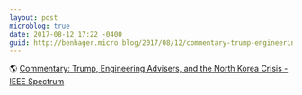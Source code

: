 ```yaml
---
layout: post
microblog: true
date: 2017-08-12 17:22 -0400
guid: http://benhager.micro.blog/2017/08/12/commentary-trump-engineering.html
---
```

🌎 [Commentary: Trump, Engineering Advisers, and the North Korea Crisis - IEEE Spectrum](http://spectrum.ieee.org/tech-talk/aerospace/military/commentary-trump-engineering-advisors-and-the-north-korea-crisis)
